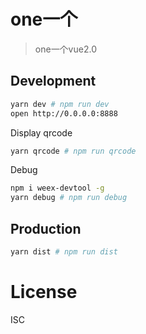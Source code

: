 # one一个
> one一个vue2.0

## Development

```bash
yarn dev # npm run dev
open http://0.0.0.0:8888
```

Display qrcode
```bash
yarn qrcode # npm run qrcode
```

Debug
```bash
npm i weex-devtool -g
yarn debug # npm run debug
```

## Production
```bash
yarn dist # npm run dist
```

# License
ISC
